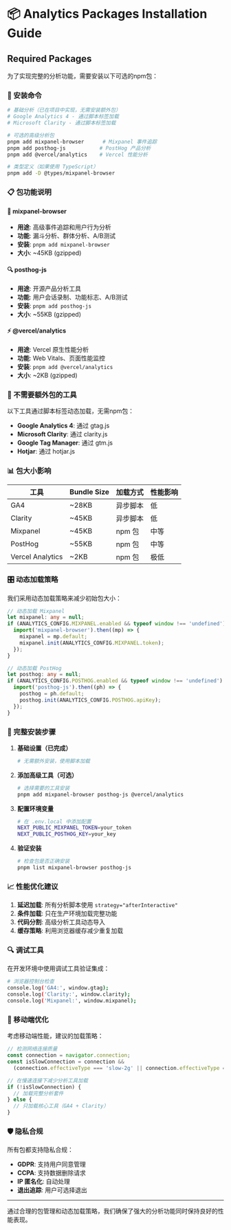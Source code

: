 # 📦 Analytics Packages Installation Guide

## Required Packages

为了实现完整的分析功能，需要安装以下可选的npm包：

### 🔧 安装命令

```bash
# 基础分析（已在项目中实现，无需安装额外包）
# Google Analytics 4 - 通过脚本标签加载
# Microsoft Clarity - 通过脚本标签加载

# 可选的高级分析包
pnpm add mixpanel-browser      # Mixpanel 事件追踪
pnpm add posthog-js           # PostHog 产品分析
pnpm add @vercel/analytics    # Vercel 性能分析

# 类型定义（如果使用 TypeScript）
pnpm add -D @types/mixpanel-browser
```

### 📋 包功能说明

#### 🎯 **mixpanel-browser**
- **用途**: 高级事件追踪和用户行为分析
- **功能**: 漏斗分析、群体分析、A/B测试
- **安装**: `pnpm add mixpanel-browser`
- **大小**: ~45KB (gzipped)

#### 🔍 **posthog-js**
- **用途**: 开源产品分析工具
- **功能**: 用户会话录制、功能标志、A/B测试
- **安装**: `pnpm add posthog-js`
- **大小**: ~55KB (gzipped)

#### ⚡ **@vercel/analytics**
- **用途**: Vercel 原生性能分析
- **功能**: Web Vitals、页面性能监控
- **安装**: `pnpm add @vercel/analytics`
- **大小**: ~2KB (gzipped)

### 🚫 不需要额外包的工具

以下工具通过脚本标签动态加载，无需npm包：

- **Google Analytics 4**: 通过 gtag.js
- **Microsoft Clarity**: 通过 clarity.js
- **Google Tag Manager**: 通过 gtm.js
- **Hotjar**: 通过 hotjar.js

### 📊 包大小影响

| 工具 | Bundle Size | 加载方式 | 性能影响 |
|------|-------------|----------|----------|
| GA4 | ~28KB | 异步脚本 | 低 |
| Clarity | ~45KB | 异步脚本 | 低 |
| Mixpanel | ~45KB | npm 包 | 中等 |
| PostHog | ~55KB | npm 包 | 中等 |
| Vercel Analytics | ~2KB | npm 包 | 极低 |

### 🎛️ 动态加载策略

我们采用动态加载策略来减少初始包大小：

```typescript
// 动态加载 Mixpanel
let mixpanel: any = null;
if (ANALYTICS_CONFIG.MIXPANEL.enabled && typeof window !== 'undefined') {
  import('mixpanel-browser').then((mp) => {
    mixpanel = mp.default;
    mixpanel.init(ANALYTICS_CONFIG.MIXPANEL.token);
  });
}

// 动态加载 PostHog  
let posthog: any = null;
if (ANALYTICS_CONFIG.POSTHOG.enabled && typeof window !== 'undefined') {
  import('posthog-js').then((ph) => {
    posthog = ph.default;
    posthog.init(ANALYTICS_CONFIG.POSTHOG.apiKey);
  });
}
```

### 🔧 完整安装步骤

1. **基础设置（已完成）**
   ```bash
   # 无需额外安装，使用脚本加载
   ```

2. **添加高级工具（可选）**
   ```bash
   # 选择需要的工具安装
   pnpm add mixpanel-browser posthog-js @vercel/analytics
   ```

3. **配置环境变量**
   ```bash
   # 在 .env.local 中添加配置
   NEXT_PUBLIC_MIXPANEL_TOKEN=your_token
   NEXT_PUBLIC_POSTHOG_KEY=your_key
   ```

4. **验证安装**
   ```bash
   # 检查包是否正确安装
   pnpm list mixpanel-browser posthog-js
   ```

### 📈 性能优化建议

1. **延迟加载**: 所有分析脚本使用 `strategy="afterInteractive"`
2. **条件加载**: 只在生产环境加载完整功能
3. **代码分割**: 高级分析工具动态导入
4. **缓存策略**: 利用浏览器缓存减少重复加载

### 🔍 调试工具

在开发环境中使用调试工具验证集成：

```bash
# 浏览器控制台检查
console.log('GA4:', window.gtag);
console.log('Clarity:', window.clarity);
console.log('Mixpanel:', window.mixpanel);
```

### 📱 移动端优化

考虑移动端性能，建议的加载策略：

```typescript
// 检测网络连接质量
const connection = navigator.connection;
const isSlowConnection = connection && 
  (connection.effectiveType === 'slow-2g' || connection.effectiveType === '2g');

// 在慢速连接下减少分析工具加载
if (!isSlowConnection) {
  // 加载完整分析套件
} else {
  // 只加载核心工具（GA4 + Clarity）
}
```

### 🛡️ 隐私合规

所有包都支持隐私合规：

- **GDPR**: 支持用户同意管理
- **CCPA**: 支持数据删除请求
- **IP 匿名化**: 自动处理
- **退出追踪**: 用户可选择退出

---

通过合理的包管理和动态加载策略，我们确保了强大的分析功能同时保持良好的性能表现。 